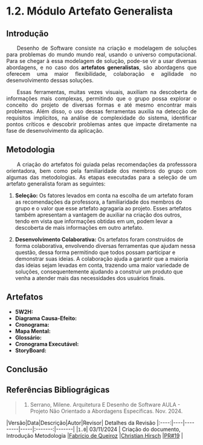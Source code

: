 # 1.2. Módulo Artefato Generalista

## Introdução
<p align="justify">&emsp;&emsp;Desenho de Software consiste na criação e modelagem de soluções para problemas do mundo mundo real, usando o universo computacional. Para se chegar à essa modelagem de solução, pode-se vir a usar diversas abordagens, e no caso dos <strong>artefatos generalistas</strong>, são abordagens que oferecem uma maior flexibilidade, colaboração e agilidade no desenvolvimento dessas soluções.</p>

<p align="justify">&emsp;&emsp;Essas ferramentas, muitas vezes visuais, auxiliam na descoberta de informações mais complexas, permitindo que o grupo possa explorar o conceito do projeto de diversas formas e até mesmo encontrar mais problemas. Além disso, o uso dessas ferramentas auxilia na detecção de requisitos implícitos, na análise de complexidade do sistema, identificar pontos críticos e descobrir problemas antes que impacte diretamente na fase de desenvolvimento da aplicação.</p>

## Metodologia

<p align="justify">&emsp;&emsp;A criação do artefatos foi guiada pelas recomendações da professsora orientadora, bem como pela familiaridade dos membros do grupo com algumas das metodologias. As etapas executadas para a seleção de um artefato generalista foram as seguintes:</p>

  1. **Seleção:** Os fatores levados em conta na escolha de um artefato foram as recomendações da professora, a familiaridade dos membros do grupo e o valor que esse artefato agragaria ao projeto. Esses artefatos também apresentam a vantagem de auxiliar na criação dos outros, tendo em vista que informações obtidas em um, podem levar a descoberta de mais informações em outro artefato.

  2. **Desenvolvimento Colaborativa:** Os artefatos foram construídos de forma colaborativa, envolvendo diversas ferramentas que ajudam nessa questão, dessa forma permitindo que todos possam participar e demonstrar suas ideias. A colaboração ajuda a garantir que a maioria das ideias sejam levadas em conta, trazendo uma maior variedade de soluções, consequentemente ajudando a construir um produto que venha a atender mais das necessidades dos usuários finais.


## Artefatos

- **5W2H:** <!-- TRECHINHO EXPLICANDO O QUE É -->
- **Diagrama Causa-Efeito:**
- **Cronograma:** 
- **Mapa Mental:**
- **Glossário:**
- **Cronograma Executável:**
- **StoryBoard:**   


## Conclusão


## Referências Bibliográgicas

> 1. Serrano, Milene. Arquitetura E Desenho de Software AULA - Projeto Não Orientado a Abordagens Específicas. Nov. 2024.

‌|Versão|Data|Descrição|Autor|Revisor| Detalhes da Revisão
|:----:|----|---------|-----|:-------:|-------|
|`1.0`| 03/11/2024 | Criação do documento, Introdução Metodologia |[Fabrício de Queiroz](https://github.com/FabricioDeQueiroz) |[Christian Hirsch](https://github.com/crstyhs) |[PR#19](https://github.com/UnBArqDsw2024-2/2024.2_G4_Esporte_Entrega_01/pull/19) | 
